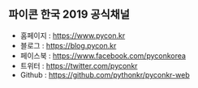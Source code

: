 ## 파이콘 한국 2019 공식채널
- 홈페이지 : https://www.pycon.kr
- 블로그 : https://blog.pycon.kr
- 페이스북 : https://www.facebook.com/pyconkorea
- 트위터 : https://twitter.com/pyconkr
- Github : https://github.com/pythonkr/pyconkr-web
